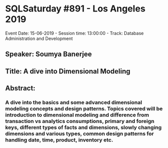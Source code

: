 # SQLSaturday #891 - Los Angeles 2019
Event Date: 15-06-2019 - Session time: 13:00:00 - Track: Database Administration and Development
## Speaker: Soumya Banerjee
## Title: A dive into Dimensional Modeling
## Abstract:
### A dive into the basics and some advanced dimensional modeling concepts and design patterns. Topics covered will be introduction to dimensional modeling and difference from transaction vs analytics consumptions, primary and foreign keys, different types of facts and dimensions, slowly changing dimensions and various types, common design patterns for handling date, time, product, inventory etc.
